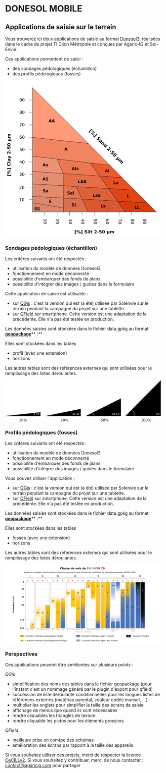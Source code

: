 # DONESOL MOBILE

## Applications de saisie sur le terrain

Vous trouverez ici deux applications de saisie au format [Donesol3](https://dw3.gissol.fr/), réalisées dans le cadre du projet TI Dijon Métropole et conçues par Agaric-IG et Sol-Envie.

Ces applications permettent de saisir :

* des sondages pédologiques (échantillon)
* des profils pédologiques (fosses)

![triangle_geppa_light.png](.attachments.690782/triangle_geppa_light.png)

### Sondages pédologiques (échantillon)

Les critères suivants ont été respectés :

* utilisation du modèle de données Donesol3
* fonctionnement en mode déconnecté
* possibilité d'embarquer des fonds de plans
* possibilité d'intégrer des images / guides dans le formulaire

Cette application de saisie est utilisable :

* sur [QGis](https://qgis.org) : c'est la version qui est (a été) utilisée par Solenvie sur le terrain pendant la campagne du projet sur une tablette.
* sur [QField](https://qfield.org) sur smartphone. Cette version est une adaptation de la précédente. Elle n'a pas été testée en production.

Les données saisies sont stockées dans le fichier data.gpkg au format [**geopackage**](https://www.geopackage.org/)\*\* :\*\*

Elles sont stockées dans les tables

* profil (avec une extension)
* horizons

Les autres tables sont des références externes qui sont utilisées pour le remplissage des listes déroulantes.

![pente_dark.png](.attachments.690782/pente_dark.png)

### Profils pédologiques (fosses)

Les critères suivants ont été respectés :

* utilisation du modèle de données Donesol3
* fonctionnement en mode déconnecté
* possibilité d'embarquer des fonds de plans
* possibilité d'intégrer des images / guides dans le formulaire

Vous pouvez utiliser l'application :

* sur [QGis](https://qgis.org) : c'est la version qui est (a été) utilisée par Solenvie sur le terrain pendant la campagne du projet sur une tablette.
* sur [QField](https://qfield.org) sur smartphone. Cette version est une adaptation de la précédente. Elle n'a pas été testée en production.

Les données saisies sont stockées dans le fichier data.gpkg au format [**geopackage**](https://www.geopackage.org/)\*\* :\*\*

Elles sont stockées dans les tables

* fosses (avec une extension)
* horizons

Les autres tables sont des références externes qui sont utilisées pour le remplissage des listes déroulantes.

![classe_geppa_vf.png](.attachments.690782/classe_geppa_vf.png)

### Perspectives

Ces applications peuvent être améliorées sur plusieurs points :

*QGis*

* simplification des noms des tables dans le fichier geopackage (pour l'instant c'est un nommage généré par le plugin d'export pour qfield)
* succession de liste déroulante conditionnelles pour les longues listes de références externes (matériau parental, couleur codée munsel, ...)
* multiplier les onglets pour simplifier la taille des écrans de saisie
* affichage de menus que quand ils sont nécessaires
* rendre cliquables les triangles de texture
* rendre cliquable les pictos pour les éléments grossiers

*QField*

* meilleure prise en comtpe des schémas
* amélioration des écrans par rapport à la taille des appareils

Si vous souhaitez utiliser ces projets, merci de respecter la licence [CeCILLv2](https://cecill.info/licences.fr.html). Si vous souhaitez y contribuer, merci de nous contacter : contact@agaricig.com pour partager